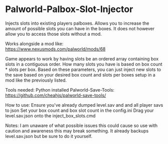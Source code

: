 # Palworld-Palbox-Slot-Injector
Injects slots into existing players palboxes. Allows you to increase the amount of possible slots you can have in the boxes. It does not however allow you to access those slots without a mod.

Works alongside a mod like: https://www.nexusmods.com/palworld/mods/68

Game appears to work by having slots be an ordered array containing box slots in a contiguous order. How many slots you have is based on box count * slots per box. Based on these parameters, you can just inject new slots to the save based on your desired box count and slots per boxes setup in a mod like the previously listed.

Tools needed:
Python installed
Palworld-Save-Tools: https://github.com/cheahjs/palworld-save-tools/

How to use:
Ensure you've already dumped level.sav and and all player savs to json
Set your box count and box slot count in the config.ini
Drag your level.sav.json onto the inject_box_slots.cmd

Notes:
I am unaware of what possible issues this could cause so use with caution and awareness this may break something. It already backups level.sav.json but be sure to do it yourself.
